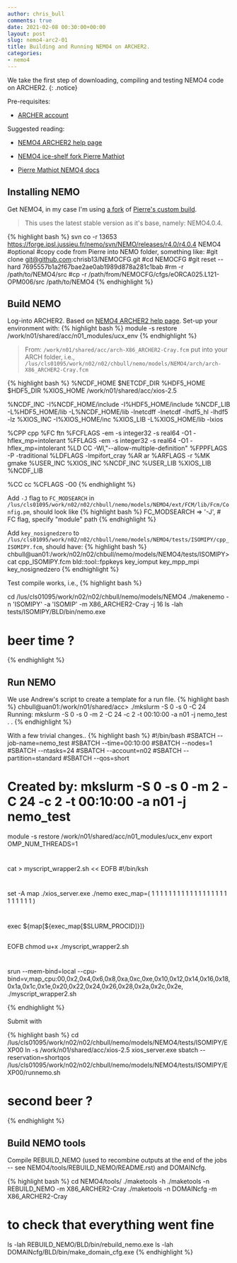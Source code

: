 ```yaml
---
author: chris_bull
comments: true
date: 2021-02-08 00:30:00+00:00
layout: post
slug: nemo4-arc2-01
title: Building and Running NEMO4 on ARCHER2.
categories:
- nemo4
---
```

We take the first step of downloading, compiling and testing NEMO4 code on ARCHER2.
{: .notice}

Pre-requisites:

* [ARCHER account](http://www.archer.ac.uk/access/)

Suggested reading:

* [NEMO4 ARCHER2 help page](https://docs.archer2.ac.uk/research-software/nemo/nemo/)

* [NEMO4 ice-shelf fork Pierre Mathiot](https://github.com/pmathiot/NEMOCFG)

* [Pierre Mathiot NEMO4 docs](https://pmathiot.github.io/NEMOCFG/docs/build/html/simu_eORCA025.html#summary)

## Installing NEMO

Get NEMO4, in my case I'm using [a fork](https://github.com/chrisb13/NEMOCFG) of [Pierre's custom build](https://github.com/pmathiot/NEMOCFG).

> This uses the latest stable version as it's base, namely: NEMO4.0.4.

{% highlight bash %}
svn co -r 13653  https://forge.ipsl.jussieu.fr/nemo/svn/NEMO/releases/r4.0/r4.0.4 NEMO4
#optional
#copy code from Pierre into NEMO folder, something like:
#git clone git@github.com:chrisb13/NEMOCFG.git
#cd NEMOCFG
#git reset --hard 7695557b1a2f67bae2ae0ab1989d878a281c1bab
#rm -r /path/to/NEMO4/src
#cp -r /path/from/NEMOCFG/cfgs/eORCA025.L121-OPM006/src /path/to/NEMO4
{% endhighlight %}

## Build NEMO
Log-into ARCHER2. Based on [NEMO4 ARCHER2 help page](https://docs.archer2.ac.uk/research-software/nemo/nemo/). Set-up your environment with:
{% highlight bash %}
module -s restore /work/n01/shared/acc/n01_modules/ucx_env
{% endhighlight %}

> From: `/work/n01/shared/acc/arch-X86_ARCHER2-Cray.fcm`
put into your ARCH folder, i.e., `/lus/cls01095/work/n02/n02/chbull/nemo/models/NEMO4/arch/arch-X86_ARCHER2-Cray.fcm`

{% highlight bash %}
%NCDF_HOME           $NETCDF_DIR
%HDF5_HOME           $HDF5_DIR
%XIOS_HOME           /work/n01/shared/acc/xios-2.5

%NCDF_INC            -I%NCDF_HOME/include -I%HDF5_HOME/include
%NCDF_LIB            -L%HDF5_HOME/lib -L%NCDF_HOME/lib -lnetcdff -lnetcdf -lhdf5_hl -lhdf5 -lz
%XIOS_INC            -I%XIOS_HOME/inc
%XIOS_LIB            -L%XIOS_HOME/lib -lxios

%CPP	             cpp
%FC                  ftn
%FCFLAGS             -em -s integer32 -s real64 -O1 -hflex_mp=intolerant
%FFLAGS              -em -s integer32 -s real64 -O1 -hflex_mp=intolerant
%LD                  CC -Wl,"--allow-multiple-definition"
%FPPFLAGS            -P -traditional
%LDFLAGS             -lmpifort_cray
%AR                  ar
%ARFLAGS             -r
%MK                  gmake
%USER_INC            %XIOS_INC %NCDF_INC
%USER_LIB            %XIOS_LIB %NCDF_LIB

%CC                  cc
%CFLAGS              -O0
{% endhighlight %}

Add `-J` flag to `FC_MODSEARCH` in `/lus/cls01095/work/n02/n02/chbull/nemo/models/NEMO4/ext/FCM/lib/Fcm/Config.pm`, should look like
{% highlight bash %}
FC_MODSEARCH => '-J',                # FC flag, specify "module" path
{% endhighlight %}

Add `key_nosignedzero` to `/lus/cls01095/work/n02/n02/chbull/nemo/models/NEMO4/tests/ISOMIPY/cpp_ISOMIPY.fcm`, should have:
{% highlight bash %}
chbull@uan01:/work/n02/n02/chbull/nemo/models/NEMO4/tests/ISOMIPY> cat cpp_ISOMIPY.fcm 
 bld::tool::fppkeys   key_iomput key_mpp_mpi key_nosignedzero
{% endhighlight %}

Test compile works, i.e., 
{% highlight bash %}

cd /lus/cls01095/work/n02/n02/chbull/nemo/models/NEMO4
./makenemo -n 'ISOMIPY' -a 'ISOMIP' -m X86_ARCHER2-Cray -j 16
ls -lah tests/ISOMIPY/BLD/bin/nemo.exe
# beer time ?
{% endhighlight %}


## Run NEMO 

We use Andrew's script to create a template for a run file.
{% highlight bash %}
chbull@uan01:/work/n01/shared/acc> ./mkslurm -S 0 -s 0 -C 24
Running: mkslurm -S 0 -s 0 -m  2 -C  24 -c  2 -t 00:10:00 -a n01 -j nemo_test
.
.
{% endhighlight %}

With a few trivial changes..
{% highlight bash %}
#!/bin/bash
#SBATCH --job-name=nemo_test
#SBATCH --time=00:10:00
#SBATCH --nodes=1
#SBATCH --ntasks=24
#SBATCH --account=n02
#SBATCH --partition=standard
#SBATCH --qos=short
# Created by: mkslurm -S 0 -s 0 -m 2 -C  24 -c  2 -t 00:10:00 -a n01 -j nemo_test
module -s restore /work/n01/shared/acc/n01_modules/ucx_env
export OMP_NUM_THREADS=1
#
cat > myscript_wrapper2.sh << EOFB
#!/bin/ksh
#
set -A map ./xios_server.exe ./nemo
exec_map=( 1 1 1 1 1 1 1 1 1 1 1 1 1 1 1 1 1 1 1 1 1 1 1 1 )
#
exec \${map[\${exec_map[\$SLURM_PROCID]}]} 
##
EOFB
chmod u+x ./myscript_wrapper2.sh
#
srun --mem-bind=local --cpu-bind=v,map_cpu:00,0x2,0x4,0x6,0x8,0xa,0xc,0xe,0x10,0x12,0x14,0x16,0x18,0x1a,0x1c,0x1e,0x20,0x22,0x24,0x26,0x28,0x2a,0x2c,0x2e, ./myscript_wrapper2.sh


{% endhighlight %}

Submit with

{% highlight bash %}
cd /lus/cls01095/work/n02/n02/chbull/nemo/models/NEMO4/tests/ISOMIPY/EXP00
ln -s /work/n01/shared/acc/xios-2.5 xios_server.exe
sbatch --reservation=shortqos /lus/cls01095/work/n02/n02/chbull/nemo/models/NEMO4/tests/ISOMIPY/EXP00/runnemo.sh
# second beer ?
{% endhighlight %}

## Build NEMO tools
Compile REBUILD_NEMO (used to recombine outputs at the end of the jobs -- see NEMO4/tools/REBUILD_NEMO/README.rst) and DOMAINcfg.

{% highlight bash %}
cd NEMO4/tools/
./maketools -h 
./maketools -n REBUILD_NEMO -m X86_ARCHER2-Cray
./maketools -n DOMAINcfg -m X86_ARCHER2-Cray
# to check that everything went fine
ls -lah REBUILD_NEMO/BLD/bin/rebuild_nemo.exe
ls -lah DOMAINcfg/BLD/bin/make_domain_cfg.exe
{% endhighlight %}
